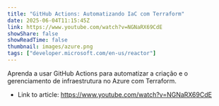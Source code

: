 ```yaml
---
title: "GitHub Actions: Automatizando IaC com Terraform"
date: 2025-06-04T11:15:45Z
link: https://www.youtube.com/watch?v=NGNaRX69CdE
showShare: false
showReadTime: false
thumbnail: images/azure.png
tags: ["developer.microsoft.com/en-us/reactor"]
---
```

Aprenda a usar GitHub Actions para automatizar a criação e o gerenciamento de infraestrutura no Azure com Terraform.

- Link to article: https://www.youtube.com/watch?v=NGNaRX69CdE